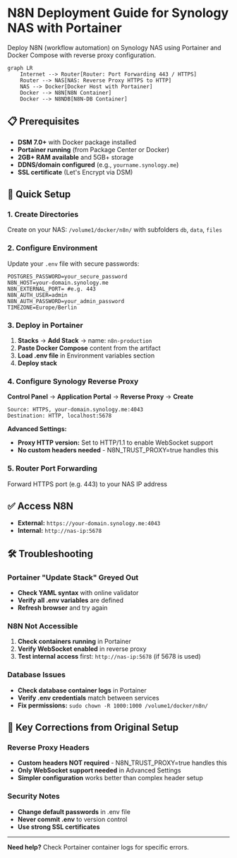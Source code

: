 # N8N Deployment Guide for Synology NAS with Portainer

Deploy N8N (workflow automation) on Synology NAS using Portainer and Docker Compose with reverse proxy configuration.

```mermaid
graph LR
    Internet --> Router[Router: Port Forwarding 443 / HTTPS]
    Router --> NAS[NAS: Reverse Proxy HTTPS to HTTP]
    NAS --> Docker[Docker Host with Portainer]
    Docker --> N8N[N8N Container]
    Docker --> N8NDB[N8N-DB Container]
```

## 📋 Prerequisites

- **DSM 7.0+** with Docker package installed
- **Portainer running** (from Package Center or Docker)
- **2GB+ RAM available** and 5GB+ storage
- **DDNS/domain configured** (e.g., `yourname.synology.me`)
- **SSL certificate** (Let's Encrypt via DSM)

## 🚀 Quick Setup

### 1. Create Directories
Create on your NAS: `/volume1/docker/n8n/` with subfolders `db`, `data`, `files`

### 2. Configure Environment
Update your `.env` file with secure passwords:
```env
POSTGRES_PASSWORD=your_secure_password
N8N_HOST=your-domain.synology.me
N8N_EXTERNAL_PORT= #e.g. 443
N8N_AUTH_USER=admin
N8N_AUTH_PASSWORD=your_admin_password
TIMEZONE=Europe/Berlin
```

### 3. Deploy in Portainer
1. **Stacks** → **Add Stack** → name: `n8n-production`
2. **Paste Docker Compose** content from the artifact
3. **Load .env file** in Environment variables section
4. **Deploy stack**

### 4. Configure Synology Reverse Proxy
**Control Panel** → **Application Portal** → **Reverse Proxy** → **Create**

```
Source: HTTPS, your-domain.synology.me:4043
Destination: HTTP, localhost:5678
```

**Advanced Settings:**
- **Proxy HTTP version:** Set to HTTP/1.1 to enable WebSocket support
- **No custom headers needed** - N8N_TRUST_PROXY=true handles this

### 5. Router Port Forwarding
Forward HTTPS port (e.g. 443) to your NAS IP address

## ✅ Access N8N
- **External:** `https://your-domain.synology.me:4043`
- **Internal:** `http://nas-ip:5678`

## 🛠️ Troubleshooting

### Portainer "Update Stack" Greyed Out
- **Check YAML syntax** with online validator
- **Verify all .env variables** are defined
- **Refresh browser** and try again

### N8N Not Accessible
1. **Check containers running** in Portainer
2. **Verify WebSocket enabled** in reverse proxy
3. **Test internal access** first: `http://nas-ip:5678` (if 5678 is used)

### Database Issues
- **Check database container logs** in Portainer
- **Verify .env credentials** match between services
- **Fix permissions:** `sudo chown -R 1000:1000 /volume1/docker/n8n/`

## 🔧 Key Corrections from Original Setup

### Reverse Proxy Headers
- **Custom headers NOT required** - N8N_TRUST_PROXY=true handles this
- **Only WebSocket support needed** in Advanced Settings
- **Simpler configuration** works better than complex header setup

### Security Notes
- **Change default passwords** in .env file
- **Never commit .env** to version control
- **Use strong SSL certificates**

---

**Need help?** Check Portainer container logs for specific errors.